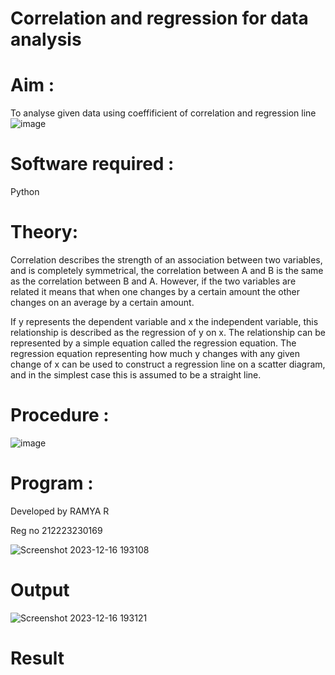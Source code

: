 # Correlation and regression for data analysis
# Aim : 

To analyse given data using coeffificient of correlation and regression line
![image](https://user-images.githubusercontent.com/104613195/168224136-d6b64e64-7d3d-4775-9337-c8f96fe41f2d.png)


# Software required :  

Python

# Theory:

Correlation describes the strength of an association between two variables, and is completely symmetrical, the correlation between A and B is the same as the correlation between B and A. However, if the two variables are related it means that when one changes by a certain amount the other changes on an average by a certain amount.  

If y represents the dependent variable and x the independent variable, this relationship is described as the regression of y on x. The relationship can be represented by a simple equation called the regression equation. The regression equation representing how much y changes with any given change of x can be used to construct a regression line on a scatter diagram, and in the simplest case this is assumed to be a straight line.

# Procedure :

![image](https://user-images.githubusercontent.com/104613195/168225866-ac8f6610-bdc3-4ac2-a24e-2b24ba08e189.png)

# Program :

Developed by RAMYA R

Reg no 212223230169

![Screenshot 2023-12-16 193108](https://github.com/ramya23000505/Correlation_Regression/assets/149370791/f2721886-1ed2-433b-91fc-1c2a8438b8d2)


# Output

![Screenshot 2023-12-16 193121](https://github.com/ramya23000505/Correlation_Regression/assets/149370791/680a9267-2f7c-4fce-bebc-ca46cd60a7da)


# Result 
